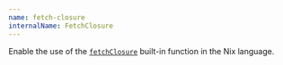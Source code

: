 ```yaml
---
name: fetch-closure
internalName: FetchClosure
---
```

Enable the use of the [`fetchClosure`](@docroot@/language/builtins.md#builtins-fetchClosure) built-in function in the Nix language.
